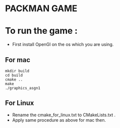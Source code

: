 PACKMAN GAME
=========================

# To run the game :

- First install OpenGl on the os which you are using.

## For mac
  ```
  mkdir build
  cd build
  cmake ..
  make
  ./graphics_asgn1
  ```

## For Linux
- Rename the cmake_for_linux.txt to CMakeLists.txt .
- Apply same procedure as above for mac then.

